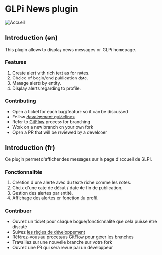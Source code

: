 # GLPi News plugin

![Accueil](/screenshot.png "Message en page d'accueil.")

## Introduction (en)

This plugin allows to display news messages on GLPi homepage.

### Features

1. Create alert with rich text as for notes.
2. Choice of begin/end publication date.
3. Manage alerts by entity.
4. Display alerts regarding to profile.

### Contributing

* Open a ticket for each bug/feature so it can be discussed
* Follow [development guidelines](http://glpi-developer-documentation.readthedocs.io/en/latest/plugins/index.html)
* Refer to [GitFlow](http://git-flow.readthedocs.io/) process for branching
* Work on a new branch on your own fork
* Open a PR that will be reviewed by a developer

## Introduction (fr)

Ce plugin permet d'afficher des messages sur la page d'accueil de GLPI.

### Fonctionnalités

1. Création d'une alerte avec du texte riche comme les notes.
2. Choix d'une date de début / date de fin de publication.
3. Gestion des alertes par entité.
4. Affichage des alertes en fonction du profil.

### Contribuer

* Ouvrez un ticket pour chaque bogue/fonctionnalité que cela puisse être discuté
* Suivez [les règles de développement](http://glpi-developer-documentation.readthedocs.io/en/latest/plugins/index.html)
* Référez-vous au processus [GitFlow](http://git-flow.readthedocs.io/) pour gérer les branches
* Travaillez sur une nouvelle branche sur votre fork
* Ouvrez une PR qui sera revue par un développeur
